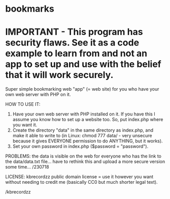 # bookmarks

# IMPORTANT - This program has security flaws. See it as a code example to learn from and not an app to set up and use with the belief that it will work securely.

Super simple bookmarking web "app" (= web site) for you who have your own web server with PHP on it.

HOW TO USE IT:

1. Have your own web server with PHP installed on it. If you have this I assume you know how to set up a website too. So, put index.php where you want it.
2. Create the directory "data" in the same directory as index.php, and make it able to write to (in Linux: chmod 777 data/ - very unsecure because it gives EVERYONE permission to do ANYTHING, but it works).
3. Set your own password in index.php ($password = "password").

PROBLEMS: the data is visible on the web for everyone who has the link to the data/data.txt file... have to rethink this and upload a more secure version some time... /230718

LICENSE: kbrecordzz public domain license = use it however you want without needing to credit me (basically CC0 but much shorter legal text).

/kbrecordzz
